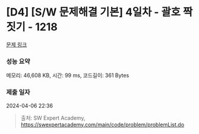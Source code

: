 # [D4] [S/W 문제해결 기본] 4일차 - 괄호 짝짓기 - 1218 

[문제 링크](https://swexpertacademy.com/main/code/problem/problemDetail.do?contestProbId=AV14eWb6AAkCFAYD) 

### 성능 요약

메모리: 46,608 KB, 시간: 99 ms, 코드길이: 361 Bytes

### 제출 일자

2024-04-06 22:36



> 출처: SW Expert Academy, https://swexpertacademy.com/main/code/problem/problemList.do